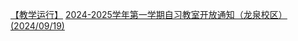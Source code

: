 [【教学运行】](https://jwc.cuit.edu.cn/tzgg/jxyx.htm)
[2024-2025学年第一学期自习教室开放通知（龙泉校区） (2024/09/19)](https://jwc.cuit.edu.cn/info/1172/3027.htm)


